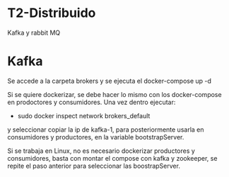 # T2-Distribuido
Kafka y rabbit MQ

# Kafka

Se accede a la carpeta brokers y se ejecuta el docker-compose up -d

Si se quiere dockerizar, se debe hacer lo mismo con los docker-compose en prodoctores y consumidores. Una vez dentro ejecutar:

 - sudo docker inspect network brokers_default

y seleccionar copiar la ip de kafka-1, para posteriormente usarla en consumidores y productores, en la variable bootstrapServer.

Si se trabaja en Linux, no es necesario dockerizar productores y consumidores, basta con montar el compose con kafka y zookeeper, se 
repite el paso anterior para seleccionar las boostrapServer.



